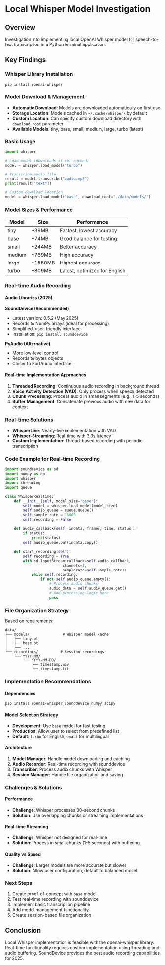 # Local Whisper Model Investigation

## Overview
Investigation into implementing local OpenAI Whisper model for speech-to-text transcription in a Python terminal application.

## Key Findings

### Whisper Library Installation
```bash
pip install openai-whisper
```

### Model Download & Management
- **Automatic Download**: Models are downloaded automatically on first use
- **Storage Location**: Models cached in `~/.cache/whisper/` by default
- **Custom Location**: Can specify custom download directory with `download_root` parameter
- **Available Models**: tiny, base, small, medium, large, turbo (latest)

### Basic Usage
```python
import whisper

# Load model (downloads if not cached)
model = whisper.load_model("turbo")

# Transcribe audio file
result = model.transcribe("audio.mp3")
print(result["text"])

# Custom download location
model = whisper.load_model("base", download_root="./data/models/")
```

### Model Sizes & Performance
| Model | Size | Performance |
|-------|------|-------------|
| tiny  | ~39MB | Fastest, lowest accuracy |
| base  | ~74MB | Good balance for testing |
| small | ~244MB | Better accuracy |
| medium| ~769MB | High accuracy |
| large | ~1550MB | Highest accuracy |
| turbo | ~809MB | Latest, optimized for English |

### Real-time Audio Recording

#### Audio Libraries (2025)
**SoundDevice (Recommended)**
- Latest version: 0.5.2 (May 2025)
- Records to NumPy arrays (ideal for processing)
- Simplified, user-friendly interface
- Installation: `pip install sounddevice`

**PyAudio (Alternative)**
- More low-level control
- Records to bytes objects
- Closer to PortAudio interface

#### Real-time Implementation Approaches
1. **Threaded Recording**: Continuous audio recording in background thread
2. **Voice Activity Detection (VAD)**: Only process when speech detected
3. **Chunk Processing**: Process audio in small segments (e.g., 1-5 seconds)
4. **Buffer Management**: Concatenate previous audio with new data for context

### Real-time Solutions
- **WhisperLive**: Nearly-live implementation with VAD
- **Whisper-Streaming**: Real-time with 3.3s latency
- **Custom Implementation**: Thread-based recording with periodic transcription

### Code Example for Real-time Recording
```python
import sounddevice as sd
import numpy as np
import whisper
import threading
import queue

class WhisperRealtime:
    def __init__(self, model_size="base"):
        self.model = whisper.load_model(model_size)
        self.audio_queue = queue.Queue()
        self.sample_rate = 16000
        self.recording = False
        
    def audio_callback(self, indata, frames, time, status):
        if status:
            print(status)
        self.audio_queue.put(indata.copy())
    
    def start_recording(self):
        self.recording = True
        with sd.InputStream(callback=self.audio_callback, 
                          channels=1, 
                          samplerate=self.sample_rate):
            while self.recording:
                if not self.audio_queue.empty():
                    # Process audio chunks
                    audio_data = self.audio_queue.get()
                    # Add processing logic here
                    pass
```

### File Organization Strategy
Based on requirements:
```
data/
├── models/               # Whisper model cache
│   ├── tiny.pt
│   ├── base.pt
│   └── ...
└── recordings/          # Session recordings
    └── YYYY-MM/
        └── YYYY-MM-DD/
            ├── timestamp.wav
            └── timestamp.txt
```

### Implementation Recommendations

#### Dependencies
```bash
pip install openai-whisper sounddevice numpy scipy
```

#### Model Selection Strategy
- **Development**: Use `base` model for fast testing
- **Production**: Allow user to select from predefined list
- **Default**: `turbo` for English, `small` for multilingual

#### Architecture
1. **Model Manager**: Handle model downloading and caching
2. **Audio Recorder**: Real-time recording with sounddevice
3. **Transcriber**: Process audio chunks with Whisper
4. **Session Manager**: Handle file organization and saving

### Challenges & Solutions

#### Performance
- **Challenge**: Whisper processes 30-second chunks
- **Solution**: Use overlapping chunks or streaming implementations

#### Real-time Streaming
- **Challenge**: Whisper not designed for real-time
- **Solution**: Process in small chunks (1-5 seconds) with buffering

#### Quality vs Speed
- **Challenge**: Larger models are more accurate but slower
- **Solution**: Allow user configuration, default to balanced model

### Next Steps
1. Create proof-of-concept with `base` model
2. Test real-time recording with sounddevice
3. Implement basic transcription pipeline
4. Add model management functionality
5. Create session-based file organization

## Conclusion
Local Whisper implementation is feasible with the openai-whisper library. Real-time functionality requires custom implementation using threading and audio buffering. SoundDevice provides the best audio recording capabilities for 2025.